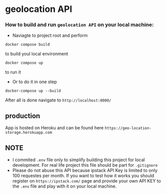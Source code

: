 # geolocation API

### How to build and run `geolocation API` on your local machine:
 - Naviagte to project root and perform
 ```
 docker compose build
 ```
 to build youl local environment
 ```
 docker compose up
 ```
 to run it

- Or to do it in one step
```
docker-compose up --build
```

After all is done navigate to `http://localhost:8000/`

## production 
App is hosted on Heroku and can be found here `https://geo-location-storage.herokuapp.com`


## NOTE

- I commited `.env` file only to simplify building this project for local development. For real life project this file should be part for `.gitignore`
- Please do not abuse this API because ipstack API Key is limited to only 100 requestes per month. If you want to test how it works you should register on `https://ipstack.com/` page and provide your own API KEY to the `.env` file and play with it on your local machine.
